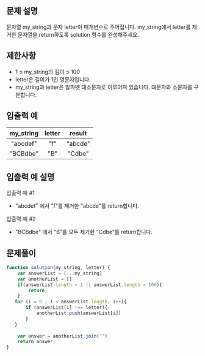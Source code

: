 ## 문제 설명
문자열 my_string과 문자 letter이 매개변수로 주어집니다. my_string에서 letter를 제거한 문자열을 return하도록 solution 함수를 완성해주세요.

## 제한사항
- 1 ≤ my_string의 길이 ≤ 100
- letter은 길이가 1인 영문자입니다.
- my_string과 letter은 알파벳 대소문자로 이루어져 있습니다.
대문자와 소문자를 구분합니다.
## 입출력 예
my_string|	letter	|result
:--:|:--:|:--:
"abcdef"|	"f"|	"abcde"
"BCBdbe"	|"B"|	"Cdbe"
## 입출력 예 설명
입출력 예 #1

- "abcdef" 에서 "f"를 제거한 "abcde"를 return합니다.

입출력 예 #2

- "BCBdbe" 에서 "B"를 모두 제거한 "Cdbe"를 return합니다.

## 문제풀이

```js
function solution(my_string, letter) {
    var answerList = [...my_string]
    var anotherList = []
    if(answerList.length < 1 || answerList.length > 100){
        return;
    }
   for (i = 0 ; i < answerList.length; i++){
       if (answerList[i] !== letter){
           anotherList.push(answerList[i])
       }
   }
    
    var answer = anotherList.join("")
    return answer;
}
```